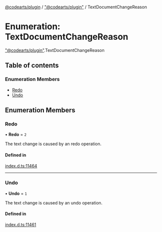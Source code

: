 [@codearts/plugin](../README.md) / ["@codearts/plugin"](../modules/_codearts_plugin_.md) / TextDocumentChangeReason

# Enumeration: TextDocumentChangeReason

["@codearts/plugin"](../modules/_codearts_plugin_.md).TextDocumentChangeReason

## Table of contents

### Enumeration Members

- [Redo](codearts_plugin_.TextDocumentChangeReason.md#redo)
- [Undo](codearts_plugin_.TextDocumentChangeReason.md#undo)

## Enumeration Members

### Redo

• **Redo** = ``2``

The text change is caused by an redo operation.

#### Defined in

[index.d.ts:11464](https://github.com/huaweicloud/cloudide-plugin-api/blob/5055bbd/index.d.ts#L11464)

___

### Undo

• **Undo** = ``1``

The text change is caused by an undo operation.

#### Defined in

[index.d.ts:11461](https://github.com/huaweicloud/cloudide-plugin-api/blob/5055bbd/index.d.ts#L11461)

